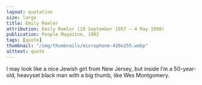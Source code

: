 ```yaml
---
layout: quotation
size: large
title: Emily Remler
attribution: Emily Remler (18 September 1957 – 4 May 1990)
publication: People Magazine, 1982
tags: [quote]
thumbnail: "/img/thumbnails/microphone-420x255.webp"
alttext: quote
---
```


I may look like a nice Jewish girl from New Jersey, but inside I’m a
50-year-old, heavyset black man with a big thumb, like Wes Montgomery.
